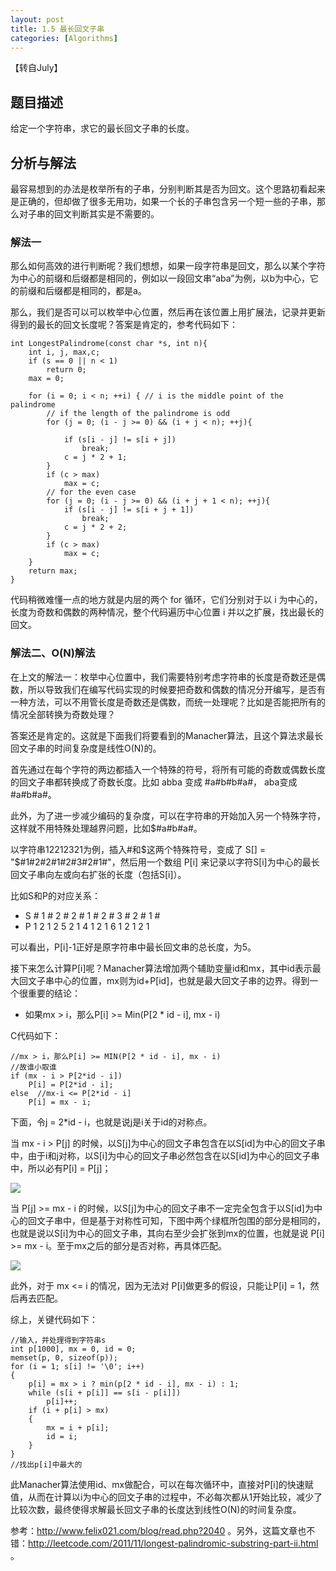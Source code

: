 ```yaml
---
layout: post
title: 1.5 最长回文子串
categories: [Algorithms]
---
```

【转自July】

## 题目描述
给定一个字符串，求它的最长回文子串的长度。

## 分析与解法
最容易想到的办法是枚举所有的子串，分别判断其是否为回文。这个思路初看起来是正确的，但却做了很多无用功，如果一个长的子串包含另一个短一些的子串，那么对子串的回文判断其实是不需要的。

### 解法一

那么如何高效的进行判断呢？我们想想，如果一段字符串是回文，那么以某个字符为中心的前缀和后缀都是相同的，例如以一段回文串“aba”为例，以b为中心，它的前缀和后缀都是相同的，都是a。

那么，我们是否可以可以枚举中心位置，然后再在该位置上用扩展法，记录并更新得到的最长的回文长度呢？答案是肯定的，参考代码如下：

	int LongestPalindrome(const char *s, int n){
		int i, j, max,c;
		if (s == 0 || n < 1)
			return 0;
		max = 0;
	
		for (i = 0; i < n; ++i) { // i is the middle point of the palindrome
			// if the length of the palindrome is odd  
			for (j = 0; (i - j >= 0) && (i + j < n); ++j){ 
				  
				if (s[i - j] != s[i + j])
					break;
				c = j * 2 + 1;
			}
			if (c > max)
				max = c;
			// for the even case  
			for (j = 0; (i - j >= 0) && (i + j + 1 < n); ++j){ 
				if (s[i - j] != s[i + j + 1])
					break;
				c = j * 2 + 2;
			}
			if (c > max)
				max = c;
		}
		return max;
	}

代码稍微难懂一点的地方就是内层的两个 for 循环，它们分别对于以 i 为中心的，长度为奇数和偶数的两种情况，整个代码遍历中心位置 i 并以之扩展，找出最长的回文。


### 解法二、O(N)解法

在上文的解法一：枚举中心位置中，我们需要特别考虑字符串的长度是奇数还是偶数，所以导致我们在编写代码实现的时候要把奇数和偶数的情况分开编写，是否有一种方法，可以不用管长度是奇数还是偶数，而统一处理呢？比如是否能把所有的情况全部转换为奇数处理？

答案还是肯定的。这就是下面我们将要看到的Manacher算法，且这个算法求最长回文子串的时间复杂度是线性O(N)的。

首先通过在每个字符的两边都插入一个特殊的符号，将所有可能的奇数或偶数长度的回文子串都转换成了奇数长度。比如 abba 变成 #a#b#b#a#， aba变成 #a#b#a#。 

此外，为了进一步减少编码的复杂度，可以在字符串的开始加入另一个特殊字符，这样就不用特殊处理越界问题，比如$#a#b#a#。

以字符串12212321为例，插入#和$这两个特殊符号，变成了 S[] = "$#1#2#2#1#2#3#2#1#"，然后用一个数组 P[i] 来记录以字符S[i]为中心的最长回文子串向左或向右扩张的长度（包括S[i]）。

比如S和P的对应关系：

 - S  #  1  #  2  #  2  #  1  #  2  #  3  #  2  #  1  #
 - P  1  2  1  2  5  2  1  4  1  2  1  6  1  2  1  2  1

可以看出，P[i]-1正好是原字符串中最长回文串的总长度，为5。

接下来怎么计算P[i]呢？Manacher算法增加两个辅助变量id和mx，其中id表示最大回文子串中心的位置，mx则为id+P[id]，也就是最大回文子串的边界。得到一个很重要的结论：
- 如果mx > i，那么P[i] >= Min(P[2 * id - i], mx - i)

C代码如下：

	//mx > i，那么P[i] >= MIN(P[2 * id - i], mx - i)
	//故谁小取谁
	if (mx - i > P[2*id - i])
	    P[i] = P[2*id - i];
	else  //mx-i <= P[2*id - i]
	    P[i] = mx - i; 

下面，令j = 2*id - i，也就是说j是i关于id的对称点。

当 mx - i > P[j] 的时候，以S[j]为中心的回文子串包含在以S[id]为中心的回文子串中，由于i和j对称，以S[i]为中心的回文子串必然包含在以S[id]为中心的回文子串中，所以必有P[i] = P[j]；

![](http://www.felix021.com/blog/attachment/1318476284_79354a47.png)

当 P[j] >= mx - i 的时候，以S[j]为中心的回文子串不一定完全包含于以S[id]为中心的回文子串中，但是基于对称性可知，下图中两个绿框所包围的部分是相同的，也就是说以S[i]为中心的回文子串，其向右至少会扩张到mx的位置，也就是说 P[i] >= mx - i。至于mx之后的部分是否对称，再具体匹配。

![](http://www.felix021.com/blog/attachment/1318478114_4379fb5c.png)

此外，对于 mx <= i 的情况，因为无法对 P[i]做更多的假设，只能让P[i] = 1，然后再去匹配。

综上，关键代码如下：

	//输入，并处理得到字符串s
	int p[1000], mx = 0, id = 0;
	memset(p, 0, sizeof(p));
	for (i = 1; s[i] != '\0'; i++) 
	{
		p[i] = mx > i ? min(p[2 * id - i], mx - i) : 1;
		while (s[i + p[i]] == s[i - p[i]]) 
			p[i]++;
		if (i + p[i] > mx) 
		{
			mx = i + p[i];
			id = i;
		}
	}
	//找出p[i]中最大的

此Manacher算法使用id、mx做配合，可以在每次循环中，直接对P[i]的快速赋值，从而在计算以i为中心的回文子串的过程中，不必每次都从1开始比较，减少了比较次数，最终使得求解最长回文子串的长度达到线性O(N)的时间复杂度。

参考：http://www.felix021.com/blog/read.php?2040 。另外，这篇文章也不错：http://leetcode.com/2011/11/longest-palindromic-substring-part-ii.html 。
